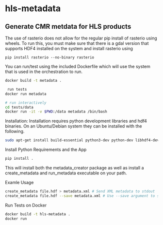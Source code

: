 # hls-metadata
## Generate CMR metdata for HLS products

The use of rasterio does not allow for the regular pip install of rasterio using wheels. To run this, you must make sure that there is a gdal version that supports HDF4 installed on the system and install rasterio using
```
pip install rasterio --no-binary rasterio
```

You can run/test using the included Dockerfile which will use the system that is used in the orchestration to run.

```bash
docker build -t metadata .

 run tests
docker run metadata

# run interactively
cd tests/data
docker run -it -v $PWD:/data metadata /bin/bash
```

Installation:
Installation requires python development libraries and hdf4 binaries. On an Ubuntu/Debian system they can be installed with the following.
```bash
sudo apt-get install build-essential python3-dev python-dev libhdf4-dev # For Python 3

```

Install Python Requirements and the App
```bash
pip install .
```

This will install both the metadata_creator package as well as install a create_metadata and run_metadata executable on your path.

Examle Usage
```bash
create_metadata file.hdf > metadata.xml # Send XML metadata to stdout
create_metadata file.hdf --save metadata.xml # Use --save argument to set destination
```

Run Tests on Docker
```bash
docker build -t hls-metadata .
docker run
```
